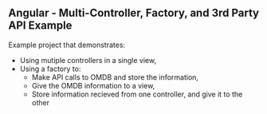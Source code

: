 ## Angular - Multi-Controller, Factory, and 3rd Party API Example

Example project that demonstrates:
- Using mutiple controllers in a single view,
- Using a factory to: 
  - Make API calls to OMDB and store the information,
  - Give the OMDB information to a view,
  - Store information recieved from one controller, and give it to the other
